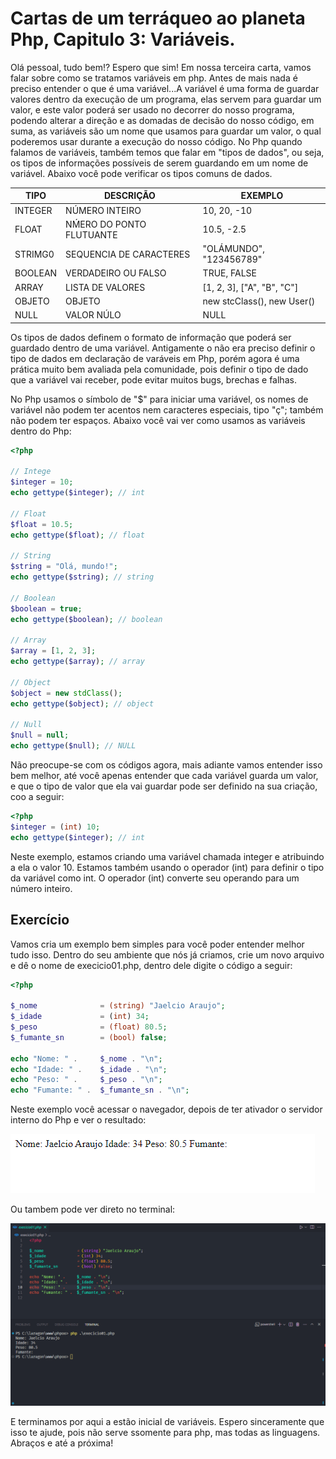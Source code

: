 # Cartas de um terráqueo ao planeta Php, Capitulo 3: Variáveis.

Olá pessoal, tudo bem!? Espero que sim!
Em nossa terceira carta, vamos falar sobre como se tratamos variáveis em php.
Antes de mais nada é preciso entender o que é uma variável...A variável é uma forma de guardar valores dentro da execução de um programa, 
elas servem para guardar um valor, e este valor poderá ser usado no decorrer do nosso programa, podendo alterar a direção e as domadas de 
decisão do nosso código, em suma, as variáveis são um nome que usamos para guardar um valor, o qual poderemos usar durante a execução do nosso código.
No Php quando falamos de variáveis, também temos que falar em "tipos de dados", ou seja, os tipos de informações possíveis de serem guardando em um 
nome de variável. Abaixo você pode verificar os tipos comuns de dados.

TIPO      | DESCRIÇÃO                 | EXEMPLO
--------- | --------------------------|-------------
INTEGER   | NÚMERO INTEIRO            | 10, 20, -10
FLOAT     | NḾERO DO PONTO FLUTUANTE  | 10.5, -2.5 
STRIMG0   | SEQUENCIA DE CARACTERES   | "OLÁMUNDO", "123456789"
BOOLEAN   | VERDADEIRO OU FALSO       | TRUE, FALSE
ARRAY     | LISTA DE VALORES          | [1, 2, 3], ["A", "B", "C"]
OBJETO    | OBJETO                    | new stcClass(), new User()
NULL      | VALOR NÚLO                | NULL

Os tipos de dados definem o formato de informação que poderá ser guardado dentro de uma variável. Antigamente o não era preciso definir 
o tipo de dados em declaração de varáveis em Php, porém agora é uma prática muito bem avaliada pela comunidade, pois definir o tipo de dado 
que a variável vai receber, pode evitar muitos bugs, brechas e falhas.

No Php usamos o símbolo de "$" para iniciar uma variável, os nomes de variável não podem ter acentos nem caracteres especiais, tipo "ç"; 
também não podem ter espaços. Abaixo você vai ver como usamos as variáveis dentro do Php:

~~~php
<?php

// Intege
$integer = 10;
echo gettype($integer); // int

// Float
$float = 10.5;
echo gettype($float); // float

// String
$string = "Olá, mundo!";
echo gettype($string); // string

// Boolean
$boolean = true;
echo gettype($boolean); // boolean

// Array
$array = [1, 2, 3];
echo gettype($array); // array

// Object
$object = new stdClass();
echo gettype($object); // object

// Null
$null = null;
echo gettype($null); // NULL
~~~

Não preocupe-se com os códigos agora, mais adiante vamos entender isso bem melhor, até você apenas entender que cada variável guarda um valor, 
e que o tipo de valor que ela vai guardar pode ser definido na sua criação, coo a seguir:


~~~php
<?php
$integer = (int) 10;
echo gettype($integer); // int
~~~

Neste exemplo, estamos criando uma variável chamada integer e atribuindo a ela o valor 10. Estamos também usando o operador (int) para 
definir o tipo da variável como int. O operador (int) converte seu operando para um número inteiro.

## Exercício

Vamos cria um exemplo bem simples para você poder entender melhor tudo isso.
Dentro do seu ambiente que nós já criamos, crie um novo arquivo e dê o nome de execicio01.php, dentro dele digite o código a seguir:

~~~php
<?php

$_nome              = (string) "Jaelcio Araujo";
$_idade             = (int) 34;
$_peso              = (float) 80.5;
$_fumante_sn        = (bool) false;

echo "Nome: " .     $_nome . "\n";
echo "Idade: " .    $_idade . "\n";
echo "Peso: " .     $_peso . "\n";
echo "Fumante: " .  $_fumante_sn . "\n";
~~~

Neste exemplo você acessar o navegador, depois de ter ativador o servidor interno do Php e ver o resultado:

![php](assets/php04.png)

Ou tambem pode ver direto no terminal:

![php](assets/php05.png)

E terminamos por aqui a estão inicial de variáveis.
Espero sinceramente que isso te ajude, pois não serve ssomente para php, mas todas as linguagens.
Abraços e até a próxima!


















